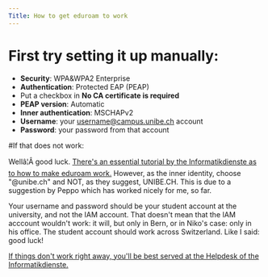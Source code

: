 ```yaml
---
Title: How to get eduroam to work
---
```


# First try setting it up manually:


- **Security**: WPA&WPA2 Enterprise
- **Authentication**: Protected EAP (PEAP)
- Put a checkbox in **No CA certificate is required**
- **PEAP version**: Automatic
- **Inner authentication**: MSCHAPv2
- **Username**: your username@campus.unibe.ch account
- **Password**: your password from that account


#If that does not work:

Wellâ¦Â good luck. [There's an essential tutorial by the Informatikdienste as to how to make eduroam work.](http://www.google.ch/url?sa=t&source=web&cd=3&ved=0CB4QFjAC&url=http%3A%2F%2Fwww.id.unibe.ch%2Funibe%2Fverwaltungsdirektion%2Finformatikdienste%2Fcontent%2Fe5911%2Fe5920%2Fe11087%2Fe5928%2Fe5964%2Fe5965%2Ffiles11636%2FeduroammitMACOSX10.5.x.pdf&ei=q5AWTLzUM86bOMGv3LUM&usg=AFQjCNF-hBaYfdCEgmp0e-OeJpleywoZgg) However, as the inner identity, choose "@unibe.ch" and NOT, as they suggest, UNIBE.CH. This is due to a suggestion by Peppo which has worked nicely for me, so far.

Your username and password should be your student account at the university, and not the IAM account. That doesn't mean that the IAM acccount wouldn't work: it will, but only in Bern, or in Niko's case: only in his office. The student account should work across Switzerland. Like I said: good luck!

[If things don't work right away, you'll be best served at the Helpdesk of the Informatikdienste.](http://www.id.unibe.ch/content/helpdesk/index_ger.html)

